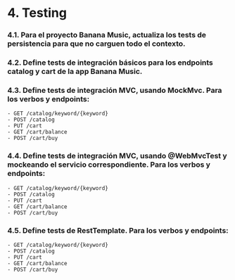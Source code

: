 # 4. Testing

### 4.1. Para el proyecto Banana Music, actualiza los tests de persistencia para que no carguen todo el contexto.
### 4.2. Define tests de integración básicos  para los endpoints catalog y cart de la app Banana Music.
### 4.3. Define tests de integración MVC, usando MockMvc. Para los verbos y endpoints:
	- GET /catalog/keyword/{keyword}
	- POST /catalog
	- PUT /cart
	- GET /cart/balance
	- POST /cart/buy
### 4.4. Define tests de integración MVC, usando @WebMvcTest y mockeando el servicio correspondiente. Para los verbos y endpoints:
	- GET /catalog/keyword/{keyword}
	- POST /catalog
	- PUT /cart
	- GET /cart/balance
	- POST /cart/buy
### 4.5. Define tests de RestTemplate. Para los verbos y endpoints:
	- GET /catalog/keyword/{keyword}
	- POST /catalog
	- PUT /cart
	- GET /cart/balance
	- POST /cart/buy
